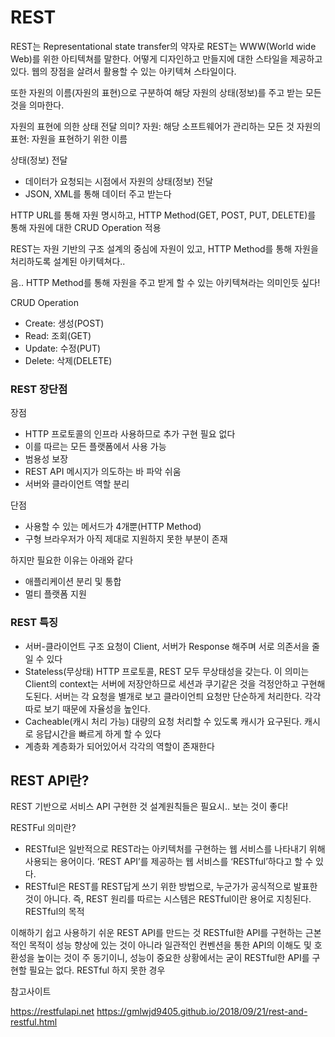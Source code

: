 # REST

REST는 Representational state transfer의 약자로 REST는 WWW(World wide Web)를 위한 아티텍쳐를 말한다.
어떻게 디자인하고 만들지에 대한 스타일을 제공하고 있다.
웹의 장점을 살려서 활용할 수 있는 아키텍쳐 스타일이다.

또한 자원의 이름(자원의 표현)으로 구분하여 해당 자원의 상태(정보)를 주고 받는 모든 것을 의마한다.

자원의 표현에 의한 상태 전달 의미?
자원: 해당 소프트웨어가 관리하는 모든 것
자원의 표현: 자원을 표현하기 위한 이름 

상태(정보) 전달
- 데이터가 요청되는 시점에서 자원의 상태(정보) 전달
- JSON, XML를 통해 데이터 주고 받는다

HTTP URL를 통해 자원 명시하고, HTTP Method(GET, POST, PUT, DELETE)를 통해 자원에 대한 CRUD Operation 적용

REST는 자원 기반의 구조 설계의 중심에 자원이 있고, HTTP Method를 통해 자원을 처리하도록 설계된 아키텍쳐다..

음.. HTTP Method를 통해 자원을 주고 받게 할 수 있는 아키텍쳐라는 의미인듯 싶다!

CRUD Operation
- Create: 생성(POST)
- Read: 조회(GET)
- Update: 수정(PUT)
- Delete: 삭제(DELETE)

### REST 장단점
장점
- HTTP 프로토콜의 인프라 사용하므로 추가 구현 필요 없다
- 이를 따르는 모든 플랫폼에서 사용 가능
- 범용성 보장
- REST API 메시지가 의도하는 바 파악 쉬움
- 서버와 클라이언트 역할 분리

단점 
- 사용할 수 있는 메서드가 4개뿐(HTTP Method)
- 구형 브라우저가 아직 제대로 지원하지 못한 부분이 존재

하지만 필요한 이유는 아래와 같다
- 애플리케이션 분리 및 통합
- 멀티 플랫폼 지원

### REST 특징 
- 서버-클라이언트 구조
요청이 Client, 서버가 Response 해주며 서로 의존서을 줄일 수 있다
- Stateless(무상태)
HTTP 프로토콜, REST 모두 무상태성을 갖는다.
이 의미는 Client의 context는 서버에 저장안하므로 세션과 쿠기같은 것을 걱정안하고 구현해도된다.
서버는 각 요청을 별개로 보고 클라이언틔 요청만 단순하게 처리한다. 각각 따로 보기 때문에 자율성을 높인다.
- Cacheable(캐시 처리 가능)
대량의 요청 처리할 수 있도록 캐시가 요구된다.
캐시로 응답시간을 빠르게 하게 할 수 있다
- 계층화
계층화가 되어있어서 각각의 역할이 존재한다 

## REST API란?
REST 기반으로 서비스 API 구현한 것
설계원칙들은 필요시.. 보는 것이 좋다!


RESTFul 의미란?
- RESTful은 일반적으로 REST라는 아키텍처를 구현하는 웹 서비스를 나타내기 위해 사용되는 용어이다. ‘REST API’를 제공하는 웹 서비스를 ‘RESTful’하다고 할 수 있다.
- RESTful은 REST를 REST답게 쓰기 위한 방법으로, 누군가가 공식적으로 발표한 것이 아니다. 즉, REST 원리를 따르는 시스템은 RESTful이란 용어로 지칭된다.
RESTful의 목적

이해하기 쉽고 사용하기 쉬운 REST API를 만드는 것
RESTful한 API를 구현하는 근본적인 목적이 성능 향상에 있는 것이 아니라 일관적인 컨벤션을 통한 API의 이해도 및 호환성을 높이는 것이 주 동기이니, 성능이 중요한 상황에서는 굳이 RESTful한 API를 구현할 필요는 없다.
RESTful 하지 못한 경우



참고사이트 

https://restfulapi.net
https://gmlwjd9405.github.io/2018/09/21/rest-and-restful.html